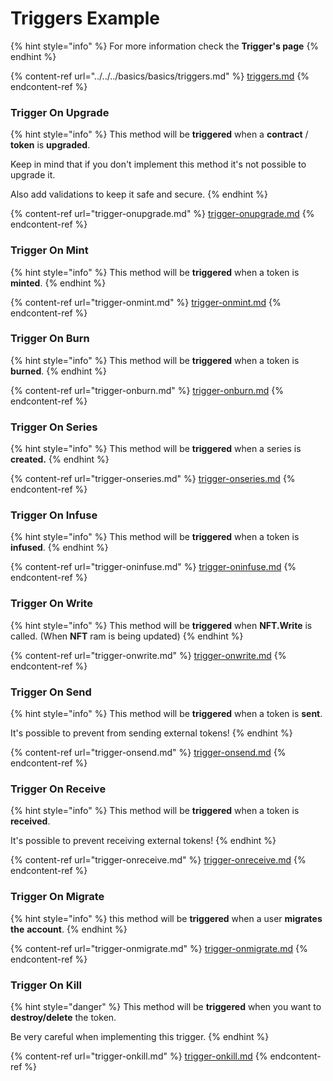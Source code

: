 # Triggers Example

{% hint style="info" %}
For more information check the **Trigger's page**
{% endhint %}

{% content-ref url="../../../basics/basics/triggers.md" %}
[triggers.md](../../../basics/basics/triggers.md)
{% endcontent-ref %}

### Trigger On Upgrade

{% hint style="info" %}
This method will be **triggered** when a **contract** / **token** is **upgraded**.

Keep in mind that if you don't implement this method it's not possible to upgrade it.

Also add validations to keep it safe and secure.
{% endhint %}

{% content-ref url="trigger-onupgrade.md" %}
[trigger-onupgrade.md](trigger-onupgrade.md)
{% endcontent-ref %}

### Trigger On Mint

{% hint style="info" %}
This method will be **triggered** when a token is **minted**.
{% endhint %}

{% content-ref url="trigger-onmint.md" %}
[trigger-onmint.md](trigger-onmint.md)
{% endcontent-ref %}

### Trigger On Burn

{% hint style="info" %}
This method will be **triggered** when a token is **burned**.
{% endhint %}

{% content-ref url="trigger-onburn.md" %}
[trigger-onburn.md](trigger-onburn.md)
{% endcontent-ref %}

### Trigger On Series

{% hint style="info" %}
This method will be **triggered** when a series is **created.**
{% endhint %}

{% content-ref url="trigger-onseries.md" %}
[trigger-onseries.md](trigger-onseries.md)
{% endcontent-ref %}

### Trigger On Infuse

{% hint style="info" %}
This method will be **triggered** when a token is **infused**.
{% endhint %}

{% content-ref url="trigger-oninfuse.md" %}
[trigger-oninfuse.md](trigger-oninfuse.md)
{% endcontent-ref %}

### Trigger On Write

{% hint style="info" %}
This method will be **triggered** when **NFT.Write** is called. (When **NFT** ram is being updated)
{% endhint %}

{% content-ref url="trigger-onwrite.md" %}
[trigger-onwrite.md](trigger-onwrite.md)
{% endcontent-ref %}

### Trigger On Send

{% hint style="info" %}
This method will be **triggered** when a token is **sent**.

It's possible to prevent from sending external tokens!
{% endhint %}

{% content-ref url="trigger-onsend.md" %}
[trigger-onsend.md](trigger-onsend.md)
{% endcontent-ref %}

### Trigger On Receive

{% hint style="info" %}
This method will be **triggered** when a token is **received**.

It's possible to prevent receiving external tokens!
{% endhint %}

{% content-ref url="trigger-onreceive.md" %}
[trigger-onreceive.md](trigger-onreceive.md)
{% endcontent-ref %}

### Trigger On Migrate

{% hint style="info" %}
this method will be **triggered** when a user **migrates** **the** **account**.
{% endhint %}

{% content-ref url="trigger-onmigrate.md" %}
[trigger-onmigrate.md](trigger-onmigrate.md)
{% endcontent-ref %}

### Trigger On Kill

{% hint style="danger" %}
This method will be **triggered** when you want to **destroy/delete** the token.

Be very careful when implementing this trigger.
{% endhint %}

{% content-ref url="trigger-onkill.md" %}
[trigger-onkill.md](trigger-onkill.md)
{% endcontent-ref %}


